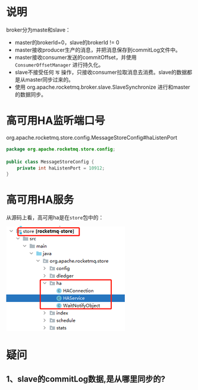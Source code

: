 # 说明

broker分为maste和slave：

- master的brokerId=0，slave的brokerId != 0
- master接收producer生产的消息，并把消息保存到commitLog文件中。
- master接收consumer发送的commitOffset，并使用 `ConsumerOffsetManager` 进行持久化。
- slave不接受任何 `写` 操作，只接收consumer拉取消息去消费。slave的数据都是从master同步过来的。
- 使用 org.apache.rocketmq.broker.slave.SlaveSynchronize 进行和master的数据同步。







# 高可用HA监听端口号

org.apache.rocketmq.store.config.MessageStoreConfig#haListenPort

```java
package org.apache.rocketmq.store.config;

public class MessageStoreConfig {
    private int haListenPort = 10912;
}
```





# 高可用HA服务

从源码上看，高可用ha是在`store`包中的：

![image-20211212152956221](images/image-20211212152956221.png)







# 疑问

## 1、slave的commitLog数据,是从哪里同步的?
